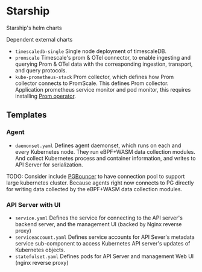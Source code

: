 # Starship

Starship's helm charts

Dependent external charts

* `timescaledb-single` Single node deployment of timescaleDB.
* `promscale` Timescale's prom & OTel connector, to enable ingesting and querying Prom & OTel data with the corresponding 
  ingestion, transport, and query protocols.
* `kube-prometheus-stack` Prom collector, which defines how Prom collector connects to PromScale. This defines Prom collector.
  Application prometheus service monitor and pod monitor, this requires installing [Prom operator](
  https://github.com/prometheus-operator/prometheus-operator/blob/main/Documentation/user-guides/getting-started.md#installing-the-operator).

## Templates

### Agent

* `daemonset.yaml` Defines agent daemonset, which runs on each and every Kubernetes node. They run eBPF+WASM data collection modules.
  And collect Kubernetes process and container information, and writes to API Server for serialization.

TODO: Consider include [PGBouncer](https://github.com/pgbouncer/pgbouncer) to have connection pool to support large kubernetes cluster.
Because agents right now connects to PG directly for writing data collected by the eBPF+WASM data collection modules.

### API Server with UI

* `service.yaml` Defines the service for connecting to the API server's backend server, and the management UI (backed by Nginx reverse proxy)
* `serviceaccount.yaml` Defines service accounts for API Sever's metadata service sub-component to access Kubernetes API server's updates of
  Kubernetes objects.
* `statefulset.yaml` Defines pods for API Server and management Web UI (nginx reverse proxy)
